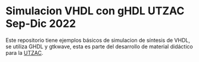 # Simulacion VHDL con gHDL UTZAC Sep-Dic 2022

Este repositorio tiene ejemplos básicos de simulacion de síntesis de VHDL, se utiliza GHDL y gtkwave, esta es parte del desarrollo de material didáctico para la [UTZAC](http://www.utzac.edu.mx/).
